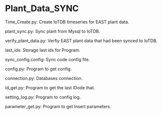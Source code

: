# Plant_Data_SYNC

Time_Create.py: Create IoTDB timeseries for EAST plant data.

plant_sync.py: Sync plant from Mysql to IoTDB.

verify_plant_data.py: Verfiy EAST plant data that had been synced to IoTDB.

last_ids: Storage last ids for Program.

sync_config.config: Sync code config file.

config.py: Program to get config.

connection.py: Databases connection.

id_get.py: Program to get the last IDode that.

setting_log.py: Program to config log.

parameter_get.py: Program to get Insert parameters.
